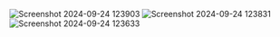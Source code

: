 ![Screenshot 2024-09-24 123903](https://github.com/user-attachments/assets/f15cb97f-da99-413a-9cf4-b0b705ccb2ec)
![Screenshot 2024-09-24 123831](https://github.com/user-attachments/assets/f01b0573-b069-4005-be84-cd9149fb9e52)
![Screenshot 2024-09-24 123633](https://github.com/user-attachments/assets/696744b6-677e-4e12-981b-47714e4ce550)
